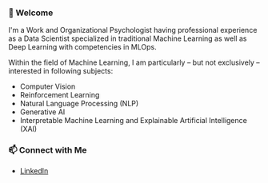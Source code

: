### 👋 Welcome

I'm a Work and Organizational Psychologist having professional experience as a Data Scientist specialized in traditional Machine Learning as well as Deep Learning with competencies in MLOps.

Within the field of Machine Learning, I am particularly – but not exclusively – interested in following subjects:
* Computer Vision
* Reinforcement Learning
* Natural Language Processing (NLP)
* Generative AI
* Interpretable Machine Learning and Explainable Artificial Intelligence (XAI)

### 📫 Connect with Me
* [LinkedIn](https://www.linkedin.com/in/d-kleine)
